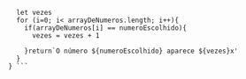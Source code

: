 ```function contaOcorrencias(arrayDeNumeros, numeroEscolhido){
  let vezes
  for (i=0; i< arrayDeNumeros.length; i++){
    if(arrayDeNumeros[i] == numeroEscolhido){
      vezes = vezes + 1
      
    }return`O número ${numeroEscolhido} aparece ${vezes}x'
  }
} ```